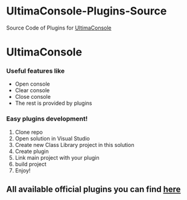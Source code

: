 # UltimaConsole-Plugins-Source
Source Code of Plugins for [UltimaConsole](https://github.com/DimaBroZY/UltimaConsole)

# UltimaConsole
### Useful features like 
- Open console
- Clear console
- Close console
- The rest is provided by plugins
### Easy plugins development!
1. Clone repo
2. Open solution in Visual Studio
3. Create new Class Library project in this solution
4. Create plugin
5. Link main project with your plugin
6. build project
7. Enjoy!
## All available official plugins you can find [here](https://github.com/DimaBroZY/UltimaConsole-Plugins)

